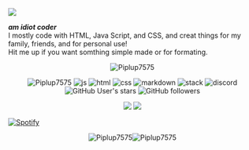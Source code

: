<img src="https://readme-typing-svg.herokuapp.com?vCenter=true&lines=Hello!;HTML,+CSS,+and+Javascript+Coder;Check+out+my+music!;Check+out+my+youtube!;">

***am idiot coder***    
I mostly code with HTML, Java Script, and CSS, and creat things for my family, friends, and for personal use!    
Hit me up if you want somthing simple made or for formating.
  
<p align="center">
    <img src="https://github-profile-trophy.vercel.app/?username=Piplup7575&theme=discord" alt="Piplup7575" />   
          </p> 
          
<p align="center"> 
  <img src="https://komarev.com/ghpvc/?username=Piplup7575&label=Profile Visitors&color=001eff" alt="Piplup7575" /> 
  <img src="https://img.shields.io/badge/Knows-JavaScript-blue/?logo=javascript&logoColor=warning&color=yellow" alt="js">
  <img src="https://img.shields.io/badge/Knows-HTML-blue/?logo=html5&logoColor=warning&color=orange" alt="html">
  <img src="https://img.shields.io/badge/Knows-CSS-blue/?logo=css3&logoColor=blue&color=blue" alt="css">
  <img src="https://img.shields.io/badge/Knows-MarkDown-FFF?logo=markdown" alt="markdown">
  <img src="https://img.shields.io/badge/Uses-stackoverflow-blue/?logo=stackoverflow&logoColor=warning&color=ef8236" alt="stack">
  <img src="https://img.shields.io/badge/Uses-Discord-blue/?logo=discord&logoColor=warning&color=7289DA" alt="discord">
  <img alt="GitHub User's stars" src="https://img.shields.io/github/stars/Piplup7575?color=yellow&label=User%20Stars&logo=github&logoColor=yellow">
  <img alt="GitHub followers" src="https://img.shields.io/github/followers/Piplup7575?color=g&label=User%20Followers&logo=github">
</p>

<p align="center"> <a href="https://soundcloud.com/piplup7575" target="blank"><img src="https://img.shields.io/badge/Soundcloud-Piplup7575-orange?style=for-the-badge&logo=Soundcloud"/></a>
<a href="https://www.youtube.com/channel/UCGbdp5QuzybZQs_SvXgV22A" target="blank"><img src="https://img.shields.io/badge/Youtube-Piplup7575-red?style=for-the-badge&logo=youtube&logoColor=red"/></a></p>

[![Spotify](https://novatorem.vercel.app/api/spotify?background_color=0d1117&border_color=ffffff)](https://open.spotify.com/user/Piplup7575)

<p align="center"><img src="https://github-readme-stats.vercel.app/api?username=Piplup7575&show_icons=true&theme=dark&locale=en" alt="Piplup7575" /><img  src="https://github-readme-stats.vercel.app/api/top-langs?username=Piplup7575&show_icons=true&theme=dark&locale=en&langs_count=10&layout=compact" alt="Piplup7575" /></p>
